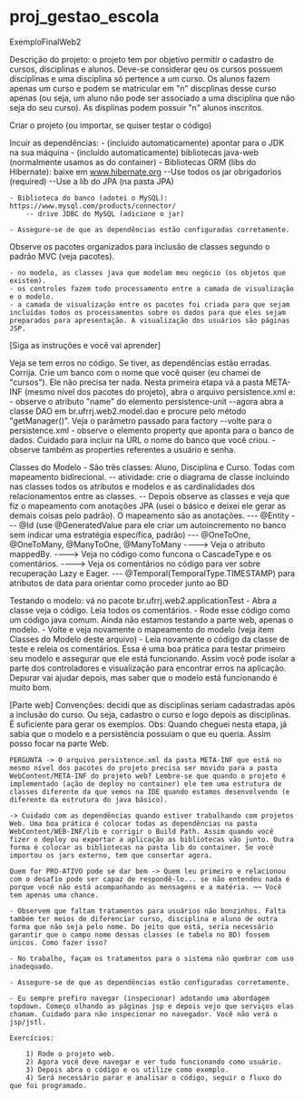 # proj_gestao_escola
ExemploFinalWeb2

Descrição do projeto: o projeto tem por objetivo permitir o cadastro de cursos, disciplinas e alunos. Deve-se considerar qeu os cursos possuem disciplinas e uma disciplina só pertence a um curso. Os alunos fazem apenas um curso e podem se matricular em "n" discplinas desse curso apenas (ou seja, um aluno não pode ser associado a uma disciplina que não seja do seu curso). As displinas podem possuir "n" alunos inscritos.


Criar o projeto (ou importar, se quiser testar o código)

Incuir as dependências:
    - (incluído automaticamente) apontar para o JDK na sua máquina
    - (incluído automaticamente) bibliotecas java-web (normalmente usamos as do container)
    - Bibliotecas ORM (libs do Hibernate): baixe em www.hibernate.org
        --Use todos os jar obrigadorios (required)
        --Use a lib do JPA (na pasta JPA)
    
    - Biblioteca do banco (adotei o MySQL): https://www.mysql.com/products/connector/
        -- drive JDBC do MySQL (adicione o jar)

    - Assegure-se de que as dependências estão configuradas corretamente.

Observe os pacotes organizados para inclusão de classes segundo o padrão MVC (veja pacotes).

    - no modelo, as classes java que modelam meu negócio (os objetos que existem).
    - os controles fazem todo processamento entre a camada de visualização e o modelo.
    - a camada de visualização entre os pacotes foi criada para que sejam incluídas todos os processamentos sobre os dados para que eles sejam preparados para apresentação. A visualização dos usuários são páginas JSP.


[Siga as instruções e você vai aprender]

Veja se tem erros no código. Se tiver, as dependências estão erradas. Corrija.
Crie um banco com o nome que você quiser (eu chamei de "cursos"). Ele não precisa ter nada.
Nesta primeira etapa vá a pasta META-INF (mesmo nível dos pacotes do projeto), abra o arquivo persistence.xml e:
    - observe o atributo "name" do elemento persistence-unit
        --agora abra a classe DAO em br.ufrrj.web2.model.dao e procure pelo método "getManager()". Veja o parâmetro passado para factory
        --volte para o persistence.xml
    - observe o elemento property que aponta para o banco de dados. Cuidado para incluir na URL o nome do banco que você criou.
    - observe também as properties referentes a usuário e senha.


Classes do Modelo
    - São três classes: Aluno, Disciplina e Curso. Todas com mapeamento bidirecional.
        -- atividade: crie o diagrama de classe incluindo nas classes todos os atributos e modelos e as cardinalidades dos relacionamentos entre as classes.
        -- Depois observe as classes e veja que fiz o mapeamento com anotações JPA (usei o básico e deixei ele gerar as demais coisas pelo padrão). O mapeamento são as anotações.
            --- @Entity
            --- @Id (use @GeneratedValue para ele criar um autoincremento no banco sem indicar uma estratégia específica, padrão)
            --- @OneToOne, @OneToMany, @ManyToOne, @ManyToMany
                ----> Veja o atributo mappedBy.
                ----> Veja no código como funcona o CascadeType e os comentários.
                ----> Veja os comentários no código para ver sobre recuperação Lazy e Eager.
            --- @Temporal(TemporalType.TIMESTAMP) para atributos de data para orientar como proceder junto ao BD
            

Testando o modelo: vá no pacote br.ufrrj.web2.applicationTest
    - Abra a classe veja o código. Leia todos os comentários.
    - Rode esse código como um código java comum. Ainda não estamos testando a parte web, apenas o modelo.
    - Volte e veja novamente o mapeamento do modelo (veja item Classes do Modelo deste arquivo)
    - Leia novamente o código da classe de teste e releia os comentários. Essa é uma boa prática para testar primeiro seu modelo e assegurar que ele está funcionando. Assim você pode isolar a parte dos controladores e visualização para encontrar erros na aplicação. Depurar vai ajudar depois, mas saber que o modelo está funcionando é muito bom.
    
    
    
[Parte web]
    Convenções: decidi que as disciplinas seriam cadastradas após a inclusão do curso. Ou seja, cadastro o curso e logo depois as disciplinas. É suficiente para gerar os exemplos.
    Obs: Quando cheguei nesta etapa, já sabia que o modelo e a persistência possuiam o que eu queria. Assim posso focar na parte Web.

    PERGUNTA -> O arquivo persistence.xml da pasta META-INF que está no mesmo nível dos pacotes do projeto precisa ser movido para a pasta WebContent/META-INF do projeto web? Lembre-se que quando o projeto é implementado (ação de deploy no container) ele tem uma estrutura de classes diferente da que vemos na IDE quando estamos desenvolvendo (e diferente da estrutura do java básico).
    
    -> Cuidado com as dependências quando estiver trabalhando com projetos Web. Uma boa prática é colocar todas as dependências na pasta WebContent/WEB-INF/lib e corrigir o Build Path. Assim quando você fizer o deploy ou exportar a aplicação as bibliotecas vão junto. Outra forma é colocar as bibliotecas na pasta lib do container. Se você importou os jars externo, tem que consertar agora.
    
    Quem for PRO-ATIVO pode se dar bem -> Quem leu primeiro e relacionou com o desafio pode ser capaz de respondê-lo... se não entendeu nada é porque você não está acompanhando as mensagens e a matéria. ¬¬ Você tem apenas uma chance.

    - Observem que faltam tratamentos para usuários não bonzinhos. Falta também ter meios de diferenciar curso, disciplina e aluno de outra forma que não seja pelo nome. Do jeito que está, seria necessário garantir que o campo nome dessas classes (e tabela no BD) fossem únicos. Como fazer isso?

    - No trabalho, façam os tratamentos para o sistema não quebrar com uso inadequado.
    
    - Assegure-se de que as dependências estão configuradas corretamente.
    
    - Eu sempre prefiro navegar (inspecionar) adotando uma abordagem topdown. Começo olhando as páginas jsp e depois vejo que serviços elas chamam. Cuidado para não inspecionar no navegador. Você não verá o jsp/jstl.
    
    Exercícios:
    
        1) Rode o projeto web. 
        2) Agora você deve navegar e ver tudo funcionando como usuário. 
        3) Depois abra o código e os utilize como exemplo. 
        4) Será necessário parar e analisar o código, seguir o fluxo do que foi programado.

